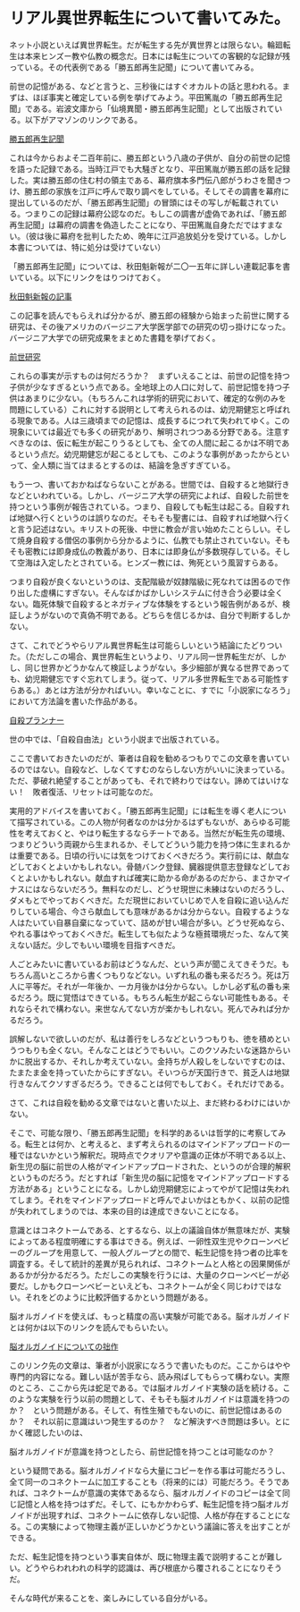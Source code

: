 # リアル異世界転生について書いてみた。

ネット小説といえば異世界転生。だが転生する先が異世界とは限らない。輪廻転生は本来ヒンズー教や仏教の概念だ。日本には転生についての客観的な記録が残っている。その代表例である「勝五郎再生記聞」について書いてみる。


前世の記憶がある、などと言うと、三秒後にはすぐオカルトの話と思われる。まずは、ほぼ事実と確定している例を挙げてみよう。平田篤胤の「勝五郎再生記聞」である。岩波文庫から「仙境異聞・勝五郎再生記聞」として出版されている。以下がアマゾンのリンクである。


[勝五郎再生記聞](https://amzn.to/2sOMhCL)

これは今からおよそ二百年前に、勝五郎という八歳の子供が、自分の前世の記憶を語った記録である。当時江戸でも大騒ぎとなり、平田篤胤が勝五郎の話を記録した。実は勝五郎の住む村の領主である、幕府旗本多門伝八郎がうわさを聞きつけ、勝五郎の家族を江戸に呼んで取り調べをしている。そしてその調書を幕府に提出しているのだが、「勝五郎再生記聞」の冒頭にはその写しが転載されている。つまりこの記録は幕府公認なのだ。もしこの調書が虚偽であれば、「勝五郎再生記聞」は幕府の調書を偽造したことになり、平田篤胤自身ただではすまない。（彼は後に幕府を批判したため、晩年に江戸追放処分を受けている。しかし本書については、特に処分は受けていない）

「勝五郎再生記聞」については、秋田魁新報が二〇一五年に詳しい連載記事を書いている。以下にリンクをはりつけておく。

[秋田魁新報の記事](http://umarekawari.org/sakigake/index.html)

この記事を読んでもらえれば分かるが、勝五郎の経験から始まった前世に関する研究は、その後アメリカのバージニア大学医学部での研究の切っ掛けになった。バージニア大学での研究成果をまとめた書籍を挙げておく。

[前世研究](https://amzn.to/2mWwRJH)

これらの事実が示すものは何だろうか？　まずいえることは、前世の記憶を持つ子供が少なすぎるという点である。全地球上の人口に対して、前世記憶を持つ子供はあまりに少ない。（もちろんこれは学術的研究において、確定的な例のみを問題にしている）これに対する説明として考えられるのは、幼児期健忘と呼ばれる現象である。人は三歳頃までの記憶は、成長するにつれて失われてゆく。この現象にいては最近でも多くの研究があり、解明されつつある分野である。注意すべきなのは、仮に転生が起こりうるとしても、全ての人間に起こるかは不明であるという点だ。幼児期健忘が起こるとしても、このような事例があったからといって、全人類に当てはまるとするのは、結論を急ぎすぎている。

もう一つ、書いておかねばならないことがある。世間では、自殺すると地獄行きなどといわれている。しかし、バージニア大学の研究によれば、自殺した前世を持つという事例が報告されている。つまり、自殺しても転生は起こる。自殺すれば地獄へ行くというのは誤りなのだ。そもそも聖書には、自殺すれば地獄へ行くと言う記述はない。キリストの死後、中世に教会が言い始めたことらしい。そして焼身自殺する僧侶の事例から分かるように、仏教でも禁止されていない。そもそも密教には即身成仏の教義があり、日本には即身仏が多数現存している。そして空海は入定したとされている。ヒンズー教には、殉死という風習すらある。

つまり自殺が良くないというのは、支配階級が奴隷階級に死なれては困るので作り出した虚構にすぎない。そんなばかばかしいシステムに付き合う必要は全くない。臨死体験で自殺するとネガティブな体験をするという報告例があるが、検証しようがないので真偽不明である。どちらを信じるかは、自分で判断するしかない。

さて、これでどうやらリアル異世界転生は可能らしいという結論にたどりついた。（ただしこの場合、異世界転生というより、リアル同一世界転生だが、しかし、同じ世界かどうかなんて検証しようがない。多少細部が異なる世界であっても、幼児期健忘ですぐ忘れてしまう。従って、リアル多世界転生である可能性すらある。）あとは方法が分かればいい。幸いなことに、すでに「小説家になろう」において方法論を書いた作品がある。

[自殺プランナー](https://ncode.syosetu.com/n7742cx/)

世の中では、「自殺自由法」という小説まで出版されている。

ここで書いておきたいのだが、筆者は自殺を勧めるつもりでこの文章を書いているのではない。自殺など、しなくてすむのならしない方がいいに決まっている。ただ、夢破れ絶望することがあっても、それで終わりではない。諦めてはいけない！　敗者復活、リセットは可能なのだ。

実用的アドバイスを書いておく。「勝五郎再生記聞」には転生を導く老人について描写されている。この人物が何者なのかは分かるはずもないが、あらゆる可能性を考えておくと、やはり転生するならチートである。当然だが転生先の環境、つまりどういう両親から生まれるか、そしてどういう能力を持つ体に生まれるかは重要である。日頃の行いには気をつけておくべきだろう。実行前には、献血などしておくとよいかもしれない。骨髄バンク登録、臓器提供意志登録などしておくとよいかもしれない。献血すれば確実に助かる命があるのだから、まさかマイナスにはならないだろう。無料なのだし、どうせ現世に未練はないのだろうし、ダメもとでやっておくべきだ。ただ現世においていじめで人を自殺に追い込んだりしている場合、今さら献血しても意味があるかは分からない。自殺するような人はたいてい自暴自棄になっていて、詰めが甘い場合が多い。どうせ死ぬなら、やれる事はやっておくべきだ。転生しても似たような極貧環境だった、なんて笑えない話だ。少しでもいい環境を目指すべきだ。

人ごとみたいに書いているお前はどうなんだ、という声が聞こえてきそうだ。もちろん高いところから書くつもりなどない。いずれ私の番も来るだろう。死は万人に平等だ。それが一年後か、一カ月後かは分からない。しかし必ず私の番も来るだろう。既に覚悟はできている。もちろん転生が起こらない可能性もある。それならそれで構わない。来世なんてない方が楽かもしれない。死んでみれば分かるだろう。

誤解しないで欲しいのだが、私は善行をしろなどというつもりも、徳を積めというつもりも全くない。そんなことはどうでもいい。このクソみたいな迷路からいかに脱出するか、それしか考えていない。金持ちが人殺しをしないですむのは、たまたま金を持っていたからにすぎない。そいつらが天国行きで、貧乏人は地獄行きなんてクソすぎるだろう。できることは何でもしておく。それだけである。

さて、これは自殺を勧める文章ではないと書いた以上、まだ終わるわけにはいかない。

そこで、可能な限り、「勝五郎再生記聞」を科学的あるいは哲学的に考察してみる。転生とは何か、と考えると、まず考えられるのはマインドアップロードの一種ではないかという解釈だ。現時点でクオリアや意識の正体が不明である以上、新生児の脳に前世の人格がマインドアップロードされた、というのが合理的解釈というものだろう。だとすれば「新生児の脳に記憶をマインドアップロードする方法がある」ということになる。しかし幼児期健忘によってやがて記憶は失われてしまう。それをマインドアップロードと呼んでよいかはともかく、以前の記憶が失われてしまうのでは、本来の目的は達成できないことになる。

意識とはコネクトームである、とするなら、以上の議論自体が無意味だが、実験によってある程度明確にする事はできる。例えば、一卵性双生児やクローンベビーのグループを用意して、一般人グループとの間で、転生記憶を持つ者の比率を調査する。そして統計的差異が見られれば、コネクトームと人格との因果関係があるかが分かるだろう。ただしこの実験を行うには、大量のクローンベビーが必要だ。しかもクローンベビーといえども、コネクトームが全く同じわけではない。それをどのように比較評価するかという問題がある。

脳オルガノイドを使えば、もっと精度の高い実験が可能である。脳オルガノイドとは何かは以下のリンクを読んでもらいたい。

[脳オルガノイドについての拙作](https://ncode.syosetu.com/n3070ff/)

このリンク先の文章は、筆者が小説家になろうで書いたものだ。ここからはやや専門的内容になる。難しい話が苦手なら、読み飛ばしてもらって構わない。実際のところ、ここから先は蛇足である。では脳オルガノイド実験の話を続ける。このような実験を行う以前の問題として、そもそも脳オルガノイドは意識を持つのか？　という問題がある。そして、有性生殖でもないのに、前世記憶はあるのか？　それ以前に意識はいつ発生するのか？　など解決すべき問題は多い。とにかく確認したいのは、

脳オルガノイドが意識を持つとしたら、前世記憶を持つことは可能なのか？

という疑問である。脳オルガノイドなら大量にコピーを作る事は可能だろうし、全て同一のコネクトームに加工することも（将来的には）可能だろう。そうであれば、コネクトームが意識の実体であるなら、脳オルガノイドのコピーは全て同じ記憶と人格を持つはずだ。そして、にもかかわらず、転生記憶を持つ脳オルガノイドが出現すれば、コネクトームに依存しない記憶、人格が存在することになる。この実験によって物理主義が正しいかどうかという議論に答えを出すことができる。

ただ、転生記憶を持つという事実自体が、既に物理主義で説明することが難しい。どうやらわれわれの科学的認識は、再び根底から覆されることになりそうだ。

そんな時代が来ることを、楽しみにしている自分がいる。


